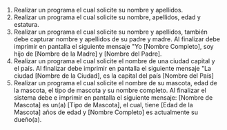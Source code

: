 1. Realizar un programa el cual solicite su nombre y apellidos.
2. Realizar un programa el cual solicite su nombre, apellidos, edad y estatura.
3. Realizar un programa el cual solicite su nombre y apellidos, también debe capturar nombre y apellidos de su padre y madre. Al finalizar debe imprimir en pantalla el siguiente mensaje "Yo [Nombre Completo], soy hijo de [Nombre de la Madre] y [Nombre del Padre].
4. Realizar un programa el cual solicite el nombre de una ciudad capital y el país. Al finalizar debe imprimir en pantalla el siguiente mensaje "La ciudad [Nombre de la Ciudad], es la capital del país [Nombre del País]
5. Realizar un programa el cual solicite el nombre de su mascota, edad de la mascota, el tipo de mascota y su nombre completo. Al finalizar el sistema debe e imprimir en pantalla el siguiente mensaje: [Nombre de Mascota] es un(a) [Tipo de Mascota], el cual, tiene [Edad de la Mascota] años de edad y [Nombre Completo] es actualmente su dueño(a).
